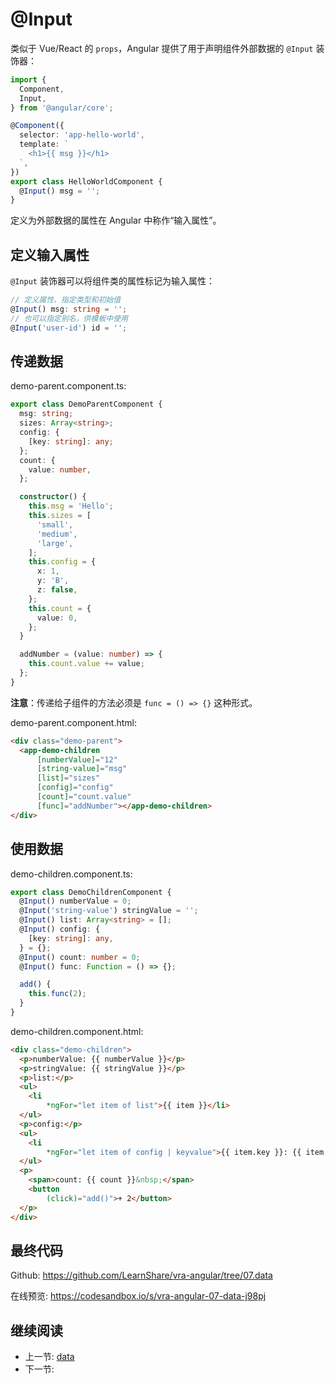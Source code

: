 # @Input

类似于 Vue/React 的 `props`，Angular 提供了用于声明组件外部数据的 `@Input` 装饰器：

```ts
import {
  Component,
  Input,
} from '@angular/core';

@Component({
  selector: 'app-hello-world',
  template: `
    <h1>{{ msg }}</h1>
  `,
})
export class HelloWorldComponent {
  @Input() msg = '';
}
```

定义为外部数据的属性在 Angular 中称作“输入属性”。

## 定义输入属性

`@Input` 装饰器可以将组件类的属性标记为输入属性：

```ts
// 定义属性、指定类型和初始值
@Input() msg: string = '';
// 也可以指定别名，供模板中使用
@Input('user-id') id = '';
```

## 传递数据

demo-parent.component.ts:

```ts
export class DemoParentComponent {
  msg: string;
  sizes: Array<string>;
  config: {
    [key: string]: any;
  };
  count: {
    value: number,
  };

  constructor() {
    this.msg = 'Hello';
    this.sizes = [
      'small',
      'medium',
      'large',
    ];
    this.config = {
      x: 1,
      y: 'B',
      z: false,
    };
    this.count = {
      value: 0,
    };
  }

  addNumber = (value: number) => {
    this.count.value += value;
  };
}
```

**注意**：传递给子组件的方法必须是 `func = () => {}` 这种形式。

demo-parent.component.html:

```html
<div class="demo-parent">
  <app-demo-children
      [numberValue]="12"
      [string-value]="msg"
      [list]="sizes"
      [config]="config"
      [count]="count.value"
      [func]="addNumber"></app-demo-children>
</div>
```

## 使用数据

demo-children.component.ts:

```ts
export class DemoChildrenComponent {
  @Input() numberValue = 0;
  @Input('string-value') stringValue = '';
  @Input() list: Array<string> = [];
  @Input() config: {
    [key: string]: any,
  } = {};
  @Input() count: number = 0;
  @Input() func: Function = () => {};

  add() {
    this.func(2);
  }
}
```

demo-children.component.html:

```html
<div class="demo-children">
  <p>numberValue: {{ numberValue }}</p>
  <p>stringValue: {{ stringValue }}</p>
  <p>list:</p>
  <ul>
    <li
        *ngFor="let item of list">{{ item }}</li>
  </ul>
  <p>config:</p>
  <ul>
    <li
        *ngFor="let item of config | keyvalue">{{ item.key }}: {{ item.value }}</li>
  </ul>
  <p>
    <span>count: {{ count }}&nbsp;</span>
    <button
        (click)="add()">+ 2</button>
  </p>
</div>
```

## 最终代码

Github: <https://github.com/LearnShare/vra-angular/tree/07.data>

在线预览: <https://codesandbox.io/s/vra-angular-07-data-j98pj>

## 继续阅读

+ 上一节: [data](./data.md)
+ 下一节:
